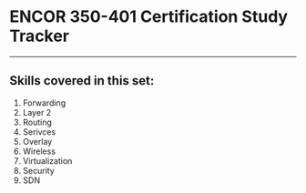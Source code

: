 # ENCOR 350-401 Certification Study Tracker
---
## Skills covered in this set:

1. Forwarding
2. Layer 2
3. Routing
4. Serivces
5. Overlay
6. Wireless
7. Virtualization
8. Security
9. SDN